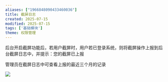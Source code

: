 ```yaml
---
aliases: ["1966848090433460036"]
title: 截屏日志
created: 2025-07-15
modified: 2025-07-15
tags: ['基础模块']
theme: 权限管理
---
```


后台开启截屏功能后，若用户截屏时，用户若已登录系统，则将截屏操作上报到后台截屏日志中，并提示：您的截屏已上报

管理员在截屏日志中可查看上报的最近三个月的记录

![](d12b2e7abdcca103a83e77b1c07bc0bf.jpg)